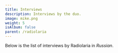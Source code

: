 ```yaml
---
title: Interviews
description: Interviews by the duo.
image: mike.png
weight: 5
isAlbum: false
parent: /radiolaria
---
```


Below is the list of interviews by Radiolaria in *Russian*.
